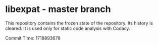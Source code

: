 # libexpat - master branch

This repository contains the frozen state of the repository.
Its history is cleared. It is used only for static code
analysis with Codacy.

Commit Time: 1718893678